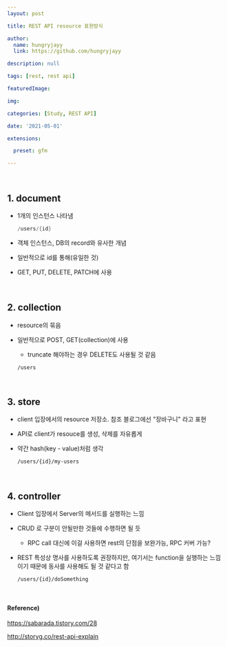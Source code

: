 ```yaml
---
layout: post

title: REST API resource 표현방식

author: 
  name: hungryjayy
  link: https://github.com/hungryjayy

description: null

tags: [rest, rest api]

featuredImage: 

img: 

categories: [Study, REST API]

date: '2021-05-01'

extensions:

  preset: gfm

---
```


<br>

## 1. document

* 1개의 인스턴스 나타냄

  ``` java
  /users/{id}
  ```

* 객체 인스턴스, DB의 record와 유사한 개념
* 일반적으로 id를 통해(유일한 것)
* GET, PUT, DELETE, PATCH에 사용

<br>

## 2. collection

* resource의 묶음

* 일반적으로 POST, GET(collection)에 사용

  * truncate 해야하는 경우 DELETE도 사용될 것 같음

  ````
  /users
  ````

<br>

## 3. store

* client 입장에서의 resource 저장소. 참조 블로그에선 "장바구니" 라고 표현

* API로 client가 resouce를 생성, 삭제를 자유롭게

* 약간 hash(key - value)처럼 생각

  ``` 
  /users/{id}/my-users
  ```

<br>

## 4. controller

* Client 입장에서 Server의 메서드를 실행하는 느낌

* CRUD 로 구분이 안될만한 것들에 수행하면 될 듯

  * RPC call 대신에 이걸 사용하면 rest의 단점을 보완가능, RPC 커버 가능?

* REST 특성상 명사를 사용하도록 권장하지만, 여기서는 function을 실행하는 느낌이기 때문에 동사를 사용해도 될 것 같다고 함

  ``` 
  /users/{id}/doSomething
  ```

<br>

#### Reference)

https://sabarada.tistory.com/28

http://storyg.co/rest-api-explain
